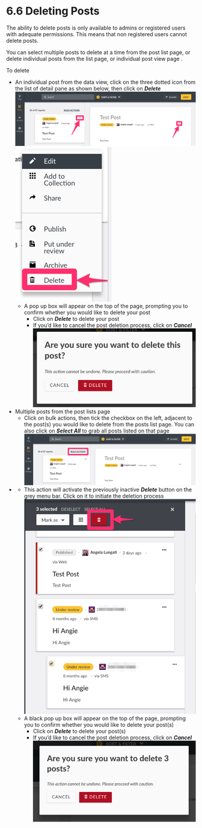 # 6.6 Deleting Posts

The ability to delete posts is only available to admins or registered users with adequate permissions. This means that non registered users cannot delete posts.

You can select multiple posts to delete at a time from the post list page, or delete individual posts from the list page, or individual post view page .

To delete

* An individual post from the data view, click on the three dotted icon from the list of detail pane as shown below, then click on _**Delete**_![](../.gitbook/assets/three_dots_map_mode.png)![](../.gitbook/assets/delete_individual.png)
  * A pop up box will appear on the top of the page, prompting you to confirm whether you would like to delete your post
    * Click on _**Delete**_ to delete your post
    * If you’d like to cancel the post deletion process, click on _**Cancel**_![](../.gitbook/assets/confirm_delete_single.png)
* Multiple posts from the post lists page
  * Click on bulk actions, then tick the checkbox on the left, adjacent to the post\(s\) you would like to delete from the posts list page. You can also click on _**Select All**_ to grab all posts listed on that page![](../.gitbook/assets/bulk_actions_1.png)
* * This action will activate the previously inactive _**Delete**_ button on the grey menu bar. Click on it to initiate the deletion process![](../.gitbook/assets/bulk_delete_1.png)
  * A black pop up box will appear on the top of the page, prompting you to confirm whether you would like to delete your post\(s\)
    * Click on _**Delete**_ to delete your post\(s\)
    * If you’d like to cancel the post deletion process, click on _**Cancel**_![](../.gitbook/assets/confirm_delete_bulk.png)

